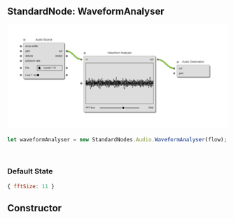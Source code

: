 ## StandardNode: WaveformAnalyser

<img class="zoomable" alt="WaveformAnalyser standard node" src="/images/standard-nodes/audio/waveform-analyser.png" />

<Hierarchy :extend="{name: 'Node', link: '../../api/classes/node.html'}" />
<br/>

```js
let waveformAnalyser = new StandardNodes.Audio.WaveformAnalyser(flow);
```

<br/>

### Default State

```js
{ fftSize: 11 }
```

## Constructor

<Method type="method">
  <template v-slot:signature>
    new WaveformAnalyser(<strong>flow: </strong><em><Ref to="../../api/classes/flow">Flow</Ref></em>,
    <strong>options?: </strong><em><Ref to="../../api/interfaces/node-creator-options">NodeCreatorOptions</Ref></em>):
    <em><Ref to="#standardnode-waveformanalyser">WaveformAnalyser</Ref></em>
  </template>
  <template v-slot:params>
    <Param name="flow">
      <em><Ref to="../../api/classes/flow">Flow</Ref></em>
    </Param>
    <Param name="options?">
      <em><Ref to="../../api/interfaces/node-creator-options">NodeCreatorOptions</Ref></em>
      <template v-slot:default-value>
        <em>{}</em>
      </template>
    </Param>
  </template>
</Method>
